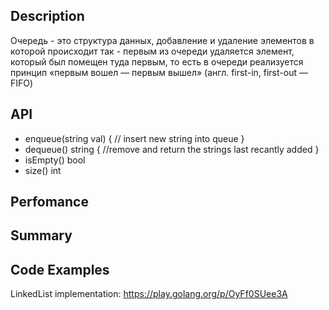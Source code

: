 
## Description 
Очередь - это структура данных, добавление и удаление элементов в которой происходит так - первым из очереди удаляется элемент, который был помещен туда первым, то есть в очереди реализуется принцип «первым вошел — первым вышел» (англ. first-in, first-out — FIFO)

## API

- enqueue(string val) { // insert new string into queue }
- dequeue() string { //remove and return the strings last recantly added }
- isEmpty() bool
- size() int

## Perfomance

## Summary

## Code Examples
LinkedList implementation: https://play.golang.org/p/OyFf0SUee3A
